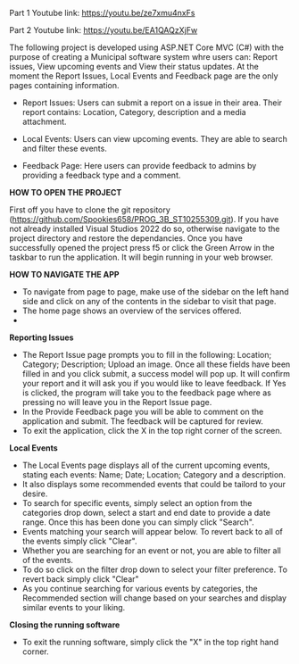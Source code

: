Part 1 Youtube link: https://youtu.be/ze7xmu4nxFs 

Part 2 Youtube link: https://youtu.be/EA1QAQzXjFw 

The following project is developed using ASP.NET Core MVC (C#) with the purpose of creating a Municipal software system whre users can: Report issues, View upcoming events and View their status updates. At the moment the Report Issues, Local Events and Feedback page are the only pages containing information.

- Report Issues: Users can submit a report on a issue in their area. Their report contains: Location, Category, description and a media attachment.

- Local Events: Users can view upcoming events. They are able to search and filter these events.
  
- Feedback Page: Here users can provide feedback to admins by providing a feedback type and a comment. 

**HOW TO OPEN THE PROJECT**

First off you have to clone the git repository (https://github.com/Spookies658/PROG_3B_ST10255309.git). If you have not already installed Visual Studios 2022 do so, otherwise navigate to the project directory and restore the dependancies. Once you have successfully opened the project press f5 or click the Green Arrow  in the taskbar to run the application. It will begin running in your web browser.

**HOW TO NAVIGATE THE APP**
- To navigate from page to page, make use of the sidebar on the left hand side and click on any of the contents in the sidebar to visit that page.
- The home page shows an overview of the services offered.
- 
**Reporting Issues**
- The Report Issue page prompts you to fill in the following: Location; Category; Description; Upload an image. Once all these fields have been filled in and you click submit, a success model will pop up. It will confirm your report and it will ask you if you would like to leave feedback. If Yes is clicked, the program will take you to the feedback page where as pressing no will leave you in the Report Issue page.
- In the Provide Feedback page you will be able to comment on the application and submit. The feedback will be captured for review.
- To exit the application, click the X in the top right corner of the screen.

**Local Events**
- The Local Events page displays all of the current upcoming events, stating each events: Name; Date; Location; Category and a description.
- It also displays some recommended events that could be tailord to your desire.
- To search for specific events, simply select an option from the categories drop down, select a start and end date to provide a date range. Once this has been done you can simply click "Search".
- Events matching your search will appear below. To revert back to all of the events simply click "Clear".
- Whether you are searching for an event or not, you are able to filter all of the events.
- To do so click on the filter drop down to select your filter preference. To revert back simply click "Clear"
- As you continue searching for various events by categories, the Recommended section will change based on your searches and display similar events to your liking.

**Closing the running software**
- To exit the running software, simply click the "X" in the top right hand corner.
